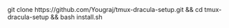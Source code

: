 <span>
git clone https://github.com/Yougraj/tmux-dracula-setup.git && cd tmux-dracula-setup && bash install.sh
</span>
